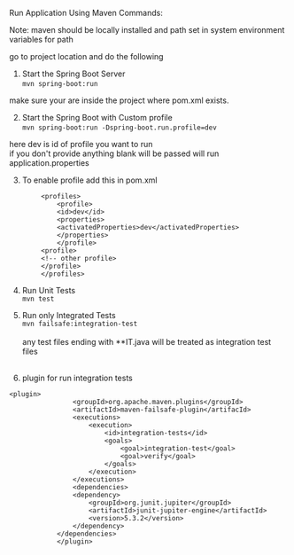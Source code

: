 
Run Application Using Maven Commands:

Note: maven should be locally installed and path set in system environment variables for path

go to project location and do the following

1. Start the Spring Boot Server <br/>
``mvn spring-boot:run``

make sure your are inside the project where pom.xml exists.

2. Start the Spring Boot with Custom profile <br/>
``mvn spring-boot:run -Dspring-boot.run.profile=dev``

here dev is id of profile you want to run <br/>
if you don't provide anything blank will be passed will run application.properties

3. To enable profile add this in pom.xml

```
		<profiles>
			<profile> 
			<id>dev</id>
			<properties>
			<activatedProperties>dev</activatedProperties>
			</properties> 
			</profile>
		<profile>
		<!-- other profile>
		</profile>
		</profiles>
```
4. Run Unit Tests <br/>
	``mvn test``

5. Run only Integrated Tests <br/>
	``mvn failsafe:integration-test``<br/> <br/>
	any test files ending with **IT.java will be treated as integration test files
	<br/>
	<br/>
6. plugin for run integration tests

```
<plugin>
				<groupId>org.apache.maven.plugins</groupId>
				<artifactId>maven-failsafe-plugin</artifacId>
				<executions>
					<execution>
						<id>integration-tests</id>
						<goals>
							<goal>integration-test</goal>
							<goal>verify</goal>
						</goals>
					</execution>
				</executions>
				<dependencies>
                <dependency>
                    <groupId>org.junit.jupiter</groupId>
                    <artifactId>junit-jupiter-engine</artifactId>
                    <version>5.3.2</version>
                </dependency>
            </dependencies>
			</plugin>
```


